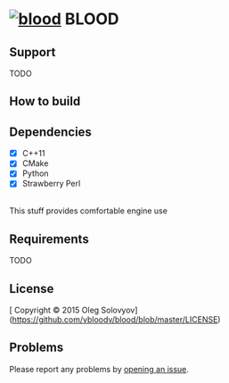 # [![blood](https://encrypted-tbn1.gstatic.com/images?q=tbn:ANd9GcQskUVlkkik165_r2_L29rPguUe0Kzny5TmZ5AF2wqGt8der9BH)](https://encrypted-tbn1.gstatic.com/images?q=tbn:ANd9GcQskUVlkkik165_r2_L29rPguUe0Kzny5TmZ5AF2wqGt8der9BH) BLOOD 

## Support
TODO

## How to build


## Dependencies
- [x] C++11
- [x] CMake
- [x] Python
- [x] Strawberry Perl
<br>
This stuff provides comfortable engine use


## Requirements
TODO

## License
[ Copyright © 2015 Oleg Solovyov] (https://github.com/vbloodv/blood/blob/master/LICENSE)

## Problems
Please report any problems by [opening an issue](https://github.com/vbloodv/blood/issues/new).
